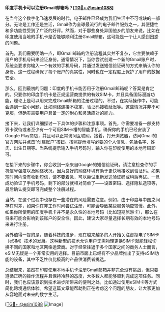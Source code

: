 **印度手机卡可以注册Gmail邮箱吗？[[TG💪+ @esim1088](https://t.me/s/esim1088)]**

在当今这个数字化飞速发展的时代，电子邮件已经成为我们生活中不可或缺的一部分。无论是工作还是生活，Gmail作为全球最流行的电子邮件服务之一，其便捷性和多功能性受到了广泛的好评。然而，对于那些身处异国他乡的朋友来说，比如在印度使用当地的手机卡是否能够顺利注册Gmail邮箱，这可能是一个让人感到困惑的问题。

首先，我们需要明确一点，即Gmail邮箱的注册流程其实并不复杂，它主要依赖于用户的手机号码来验证身份。通常情况下，当你尝试创建一个新的Gmail账户时，系统会要求你输入一个有效的手机号码，并通过发送短信验证码的方式来确认你的身份。这一过程确保了每个账户的真实性，同时也在一定程度上保护了用户的数据安全。

那么，回到最初的问题：印度的手机卡能否用于注册Gmail邮箱呢？答案是肯定的。只要你的印度手机卡是正规运营商提供的有效SIM卡，并且具备国际漫游功能，理论上是可以用来完成Gmail邮箱的注册过程的。不过，在实际操作中，可能会遇到一些小问题，比如网络连接不稳定、验证码接收延迟等。这些情况并非不可克服，但确实需要用户具备一定的耐心和灵活应对的能力。

接下来，让我们详细探讨一下具体的步骤和注意事项。首先，你需要准备一部支持双卡双待或者至少有一个可用SIM卡槽的智能手机。确保你的手机已经安装了Google Play商店，并且可以正常访问互联网。接着，打开浏览器，访问Gmail的官方网站并点击“创建账户”按钮。按照提示填写必要的个人信息，包括名字、姓氏、出生日期等。当系统提示输入手机号码时，输入你在印度使用的本地号码即可。

在接下来的步骤中，你会收到一条来自Google的短信验证码。请注意检查你的手机信号强度以及网络状况，因为良好的网络环境有助于更快地接收到验证码。如果短时间内没有收到短信，请不要着急，可以尝试重新发送验证码或稍后再试。一旦成功验证了手机号码，剩下的部分就相对简单了——设置密码、选择隐私选项等，最后确认提交即可完成整个注册过程。

当然，在这个过程中也存在一些潜在的风险需要注意。例如，由于印度与中国之间存在时差，如果你在非工作时间尝试注册，可能会导致某些服务响应较慢。此外，如果你所使用的印度手机卡并不是永久性的本地号码（比如短期旅游卡），那么在将来可能会影响到该账户的安全性。因此，建议大家尽量选择长期有效的本地号码来进行注册。

另外值得一提的是，随着科技的进步，现在越来越多的人开始关注虚拟电子SIM卡（eSIM）技术的发展。这种新型的技术允许用户无需物理更换SIM卡就能轻松切换不同的国家和地区网络运营商。对于经常往返于多个国家之间的商务人士而言，eSIM无疑是一个非常实用的选择。目前市面上已经有不少品牌推出了支持eSIM功能的设备，其中不乏性价比极高的产品供消费者挑选。

总结起来，虽然在印度使用本地手机卡注册Gmail邮箱并非完全没有挑战，但只要遵循正确的操作流程并且保持冷静的态度，大多数人都能够顺利完成这项任务。同时，我们也应该意识到技术进步所带来的便利之处，比如通过使用eSIM卡等方式简化跨境通信体验。希望这篇文章能帮助到正在考虑这个问题的朋友，让大家更加从容地面对未来的数字生活。

[[TG💪+ @esim1088](https://t.me/s/esim1088) ![Image](https://i.postimg.cc/4NQfJmqS/Snipaste-2025-05-13-00-14-12.png)]